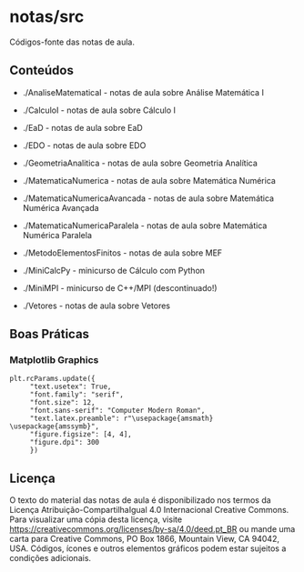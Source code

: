 # notas/src

Códigos-fonte das notas de aula.

## Conteúdos

* ./AnaliseMatematicaI - notas de aula sobre Análise Matemática I

* ./CalculoI - notas de aula sobre Cálculo I

* ./EaD - notas de aula sobre EaD

* ./EDO - notas de aula sobre EDO

* ./GeometriaAnalitica - notas de aula sobre Geometria Analítica

* ./MatematicaNumerica - notas de aula sobre Matemática Numérica

* ./MatematicaNumericaAvancada - notas de aula sobre Matemática Numérica Avançada

* ./MatematicaNumericaParalela - notas de aula sobre Matemática Numérica Paralela

* ./MetodoElementosFinitos - notas de aula sobre MEF

* ./MiniCalcPy - minicurso de Cálculo com Python

* ./MiniMPI - minicurso de C++/MPI (descontinuado!)

* ./Vetores - notas de aula sobre Vetores

## Boas Práticas

### Matplotlib Graphics

```
plt.rcParams.update({
     "text.usetex": True,
     "font.family": "serif",
     "font.size": 12,
     "font.sans-serif": "Computer Modern Roman",
     "text.latex.preamble": r"\usepackage{amsmath} \usepackage{amssymb}",
     "figure.figsize": [4, 4],
     "figure.dpi": 300
     })
```

## Licença

O texto do material das notas de aula é disponibilizado nos termos da Licença Atribuição-CompartilhaIgual 4.0 Internacional Creative Commons. Para visualizar uma cópia desta licença, visite https://creativecommons.org/licenses/by-sa/4.0/deed.pt_BR ou mande uma carta para Creative Commons, PO Box 1866, Mountain View, CA 94042, USA. Códigos, ícones e outros elementos gráficos podem estar sujeitos a condições adicionais.

